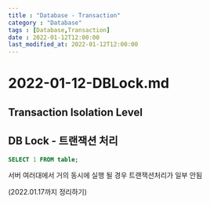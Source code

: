 ```yaml
---
title : "Database - Transaction"
category : "Database"
tags : [Database,Transaction]
date : 2022-01-12T12:00:00
last_modified_at: 2022-01-12T12:00:00
---
```


# 2022-01-12-DBLock.md

## Transaction Isolation Level

## DB Lock - 트랜잭션 처리

```sql
SELECT 1 FROM table;
```

서버 여러대에서 거의 동시에 실행 될 경우 트랜잭션처리가 일부 안됨



(2022.01.17까지 정리하기)